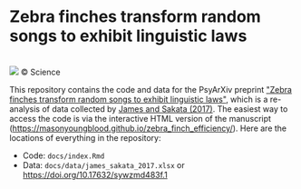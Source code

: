 # Zebra finches transform random songs to exhibit linguistic laws

<br>![](https://www.science.org/do/10.1126/science.aaw8658/full/birds_16x9_0-1644914656757.jpg)
&copy; Science

This repository contains the code and data for the PsyArXiv preprint ["Zebra finches transform random songs to exhibit linguistic laws"](URL), which is a re-analysis of data collected by [James and Sakata (2017)](https://doi.org/10.1016/j.cub.2017.10.019). The easiest way to access the code is via the interactive HTML version of the manuscript (https://masonyoungblood.github.io/zebra_finch_efficiency/). Here are the locations of everything in the repository:

* Code: `docs/index.Rmd`
* Data: `docs/data/james_sakata_2017.xlsx` or https://doi.org/10.17632/sywzmd483f.1

